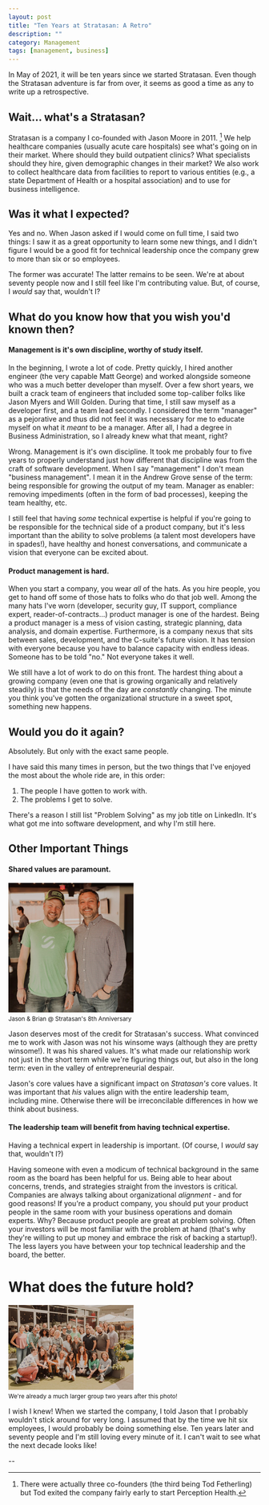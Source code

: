 ```yaml
---
layout: post
title: "Ten Years at Stratasan: A Retro"
description: ""
category: Management
tags: [management, business]
---
```


In May of 2021, it will be ten years since we started Stratasan. Even though the
Stratasan adventure is far from over, it seems as good a time as any to write up
a retrospective.

## Wait... what's a Stratasan?

Stratasan is a company I co-founded with Jason Moore in 2011. [^1] We help
healthcare companies (usually acute care hospitals) see what's going on in
their market. Where should they build outpatient clinics? What specialists
should they hire, given demographic changes in their market? We also work to
collect healthcare data from facilities to report to various entities (e.g., a
state Department of Health or a hospital association) and to use for
business intelligence.

## Was it what I expected?

Yes and no. When Jason asked if I would come on full time, I said two things: I
saw it as a great opportunity to learn some new things, and I didn't figure
I would be a good fit for technical leadership once the company grew to more
than six or so employees.

The former was accurate! The latter remains to be seen. We're at about
seventy people now and I still feel like I'm contributing value. But, of
course, I _would_ say that, wouldn't I?

## What do you know how that you wish you'd known then?

#### Management is it's own discipline, worthy of study itself.

In the beginning, I wrote a lot of code. Pretty quickly, I hired another
engineer (the very capable Matt George) and worked alongside someone who was a
much better developer than myself. Over a few short years, we built a crack team
of engineers that included some top-caliber folks like Jason Myers and Will
Golden. During that time, I still saw myself as a developer first, and a team
lead secondly. I considered the term "manager" as a pejorative and thus did not
feel it was necessary for me to educate myself on what it _meant_ to be a
manager. After all, I had a degree in Business Administration, so I already knew
what that meant, right?

Wrong. Management is it's own discipline. It took me probably four to five years
to properly understand just how different that discipline was from the craft of
software development. When I say "management" I don't mean "business
management". I mean it in the Andrew Grove sense of the term: being responsible
for growing the output of my team. Manager as enabler: removing impediments
(often in the form of bad processes), keeping the team healthy, etc.

I still feel that having _some_ technical expertise is helpful if you're going
to be responsible for the technical side of a product company, but it's less
important than the ability to solve problems (a talent most developers have in
spades!), have healthy and honest conversations, and communicate a vision that
everyone can be excited about.

#### Product management is hard.

When you start a company, you wear _all_ of the hats. As you hire people, you
get to hand off some of those hats to folks who do that job well. Among the many
hats I've worn (developer, security guy, IT support, compliance expert,
reader-of-contracts...) product manager is one of the hardest. Being a product
manager is a mess of vision casting, strategic planning, data analysis, and
domain expertise.  Furthermore, is a company nexus that sits between sales,
development, and the C-suite's future vision. It has tension with everyone because you have to
balance capacity with endless ideas. Someone has to be told "no." Not everyone
takes it well.

We still have a lot of work to do on this front. The hardest thing about a
growing company (even one that is growing organically and relatively steadily)
is that the needs of the day are _constantly_ changing. The minute you think
you've gotten the organizational structure in a sweet spot, something new
happens.

## Would you do it again?

Absolutely. But only with the exact same people.

I have said this many times in person, but the two things that I've enjoyed the
most about the whole ride are, in this order:

1. The people I have gotten to work with.
1. The problems I get to solve.

There's a reason I still list "Problem Solving" as my job title on LinkedIn.
It's what got me into software development, and why I'm still here.

## Other Important Things

#### Shared values are paramount.

<div class="pull-right img text-center"><img src="/img/2021-04-26-jmo-brian-small.png" class="img-circle"><br/><small>Jason & Brian @ Stratasan's 8th Anniversary</small></div>

Jason deserves most of the credit for Stratasan's success. What convinced me to
work with Jason was not his winsome ways (although they are pretty winsome!). It
was his shared values. It's what made our relationship work not just in the
short term while we're figuring things out, but also in the long term: even in
the valley of entrepreneurial despair.

Jason's core values have a significant impact on _Stratasan's_ core values. It
was important that _his_ values align with the entire leadership team, including
mine. Otherwise there will be irreconcilable differences in how we think about
business.

#### The leadership team will benefit from having technical expertise.

Having a technical expert in leadership is important. (Of course, I _would_ say
that, wouldn't I?)

Having someone with even a modicum of technical background in the same room as
the board has been helpful for us. Being able to hear about concerns, trends,
and strategies straight from the investors is critical. Companies are always
talking about organizational _alignment_ - and for good reasons! If you're a product company, you
should put your product people in the same room with your business operations
and domain experts. Why? Because product people are great at problem solving.
Often your investors will be most familiar with the problem at hand (that's
why they're willing to put up money and embrace the risk of backing a startup!).
The less layers you have between your top technical leadership and the board, the
better.

# What does the future hold?

<div class="pull-right img text-center"><img src="/img/2021-04-26-jmo-brian-2-small.png" class="img-circle"><br/><small>We're already a much larger group two years after this photo!</small></div>

I wish I knew! When we started the company, I told Jason that I probably
wouldn't stick around for very long. I assumed that by the time we hit six
employees, I would probably be doing something else. Ten years later and seventy
people and I'm still loving every minute of it. I can't wait to see what the
next decade looks like!

--

[^1]: There were actually three co-founders (the third being Tod Fetherling) but Tod exited the company fairly early to start Perception Health.
